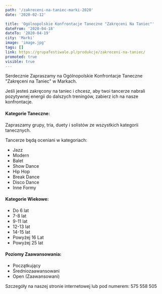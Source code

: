 ```yaml
---
path: '/zakreceni-na-taniec-marki-2020'
date: '2020-02-12'

title: 'Ogólnopolskie Konfrontacje Taneczne "Zakręceni Na Taniec"'
dateFrom: '2020-04-18'
dateTo: '2020-04-19'
city: 'Marki'
image: 'image.jpg'
tags: []
link: https://grupafestiwale.pl/produkcje/zakreceni-na-taniec/
promoted: true
visible: true
---
```

Serdecznie Zapraszamy na Ogólnopolskie Konfrontacje Taneczne "Zakręceni na Taniec" w Markach.

Jeśli jesteś zakręcony na taniec i chcesz, aby twoi tancerze nabrali pozytywnej energii do dalszych treningów, zabierz ich na nasze konfrontacje.

#### Kategorie Taneczne: 
Zapraszamy grupy, tria, duety i solistów ze wszystkich kategorii tanecznych.

Tancerze będą oceniani w kategoriach:
- Jazz
- Modern
- Balet
- Show Dance
- Hip Hop
- Break Dance
- Disco Dance
- Inne Formy

#### Kategorie Wiekowe:
- Do 6 lat
- 7-8 lat
- 9-11 lat
- 12-13 lat
- 14-15 lat
- Powyżej 16 Lat
- Powyżej 25 lat

#### Poziomy Zaawansowania:
- Początkujący
- Średniozaawansowani
- Open (Zaawansowani)

Szczegóły na naszej stronie internetowej lub pod numerem: 575 558 505